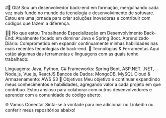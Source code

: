 #👋 Olá!
Sou um desenvolvedor back-end em formação, mergulhando cada vez mais fundo no mundo da tecnologia e desenvolvimento de software. Estou em uma jornada para criar soluções inovadoras e contribuir com códigos que fazem a diferença.

👨‍💻 No que estou Trabalhando
Especialização em Desenvolvimento Back-End: Atualmente focado em dominar Java e Spring Boot.
Aprendizado Diário: Comprometido em expandir continuamente minhas habilidades nas mais recentes tecnologias de back-end.
🔧 Tecnologias & Ferramentas
Aqui estão algumas das ferramentas e linguagens com as quais tenho trabalhado:

Linguagens: Java, Python, C#
Frameworks: Spring Boot, ASP.NET, .NET, Node.js, Vue.js, ReactJS
Bancos de Dados: MongoDB, MySQL
Cloud & Armazenamento: AWS S3
🚀 Objetivos
Meu objetivo é continuar expandindo meus conhecimentos e habilidades, agregando valor a cada projeto em que contribuo. Estou ansioso para colaborar com outros desenvolvedores e aprender com a comunidade de código aberto.

🌐 Vamos Conectar
Sinta-se à vontade para me adicionar no LinkedIn ou conferir meus repositórios abaixo!
